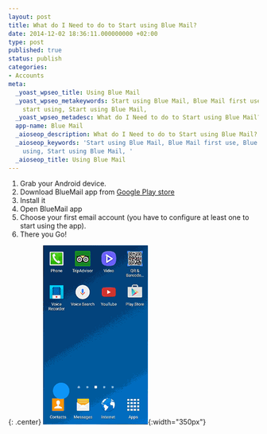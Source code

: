 ```yaml
---
layout: post
title: What do I Need to do to Start using Blue Mail?
date: 2014-12-02 18:36:11.000000000 +02:00
type: post
published: true
status: publish
categories:
- Accounts
meta:
  _yoast_wpseo_title: Using Blue Mail
  _yoast_wpseo_metakeywords: Start using Blue Mail, Blue Mail first use, Blue Mail
    start using, Start using Blue Mail,
  _yoast_wpseo_metadesc: What do I Need to do to Start using Blue Mail?
  app-name: Blue Mail
  _aioseop_description: What do I Need to do to Start using Blue Mail?
  _aioseop_keywords: 'Start using Blue Mail, Blue Mail first use, Blue Mail start
    using, Start using Blue Mail, '
  _aioseop_title: Using Blue Mail
---
```



1. Grab your Android device.
2. Download BlueMail app from [Google Play store](play.google.com/store/apps/details?id=me.bluemail.mail)
3. Install it
4. Open BlueMail app
5. Choose your first email account (you have to configure at least one to start using the app).
6. There you Go!

{: .center}
![Downloading BlueMail](/assets/Downloading_BlueMail.gif){:width="350px"}
